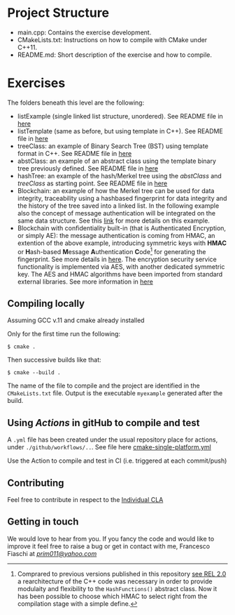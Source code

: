 # Project Structure
-  main.cpp: Contains the exercise development.
- CMakeLists.txt: Instructions on how to compile with CMake under C++11.
- README.md: Short description of the exercise and how to compile.

# Exercises
The folders beneath this level are the following:
- 	listExample	(single linked list structure, unordered). See README file in [here](/listExample/README.md)
-	listTemplate	(same as before, but using template in C++). See README file in [here](/listTemplate/README.md)
- treeClass: an example of Binary Search Tree (BST) using template format in C++. See README file in [here](/treeTemplate/README.md)
- abstClass: an example of an abstract class using the template binary tree previously defined. See README file in [here](/abstClass/README.md)
- hashTree: an example of the hash/Merkel tree using the _abstClass_ and _treeClass_ as starting point. See README file in [here](/hashTree/README.md)
- Blockchain: an example of how the Merkel tree can be used for data integrity, traceability using  a hashbased fingerprint for data integrity and the history of the tree saved into a linked list. In the following example also the concept of message authentication will be integrated on the same data structure. See this [link](/blockchain/README.md) for more details on this example.
- Blockchain with confidentiality built-in (that is Authenticated Encryption, or simply AE): the message authentication is coming from HMAC, an extention of the above example, introducing symmetric keys with **HMAC** or **H**ash-based **M**essage **A**uthentication **C**ode[^1] for generating the fingerprint. See more details in [here](/hmac/README.md). The encryption security service functionality is implemented via AES, with another dedicated symmetric key. The AES and HMAC algorithms have been imported from standard external libraries.
See more information in [here](/Confidentiality/README.md)

## Compiling locally
Assuming GCC v.11 and cmake already installed

Only for the first time run the following:

`$ cmake . `

Then successive builds like that:

`$ cmake --build . `

The name of the file to compile and the project are identified in the `CMakeLists.txt` file. 
Output is the executable `myexample` generated after the build.

## Using *Actions* in gitHub to compile and test
A `.yml` file has been created under the usual repository place for actions, under `./github/workflows/..`. See file here [cmake-single-platform.yml](/.github/workflows/cmake-single-platform.yml)

Use the Action to compile and test in CI (i.e. triggered at each commit/push)

## Contributing
Feel free to contribute in respect to the [Individual CLA](<./Individual CLA.md>)

## Getting in touch
We would love to hear from you. If you fancy the code and would like to improve it feel free to raise a bug or get in contact with me, Francesco Fiaschi at *prim011@yahoo.com*

[^1]: Comprared to previous versions published in this repository [see REL 2.0](./releases/tag/v2.0) a rearchitecture of the C++ code was necessary in order to provide modulaity and flexibility to the `HashFunctions()` abstract class. Now it has been possible to choose which HMAC to select right from the compilation stage with a simple define.

